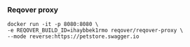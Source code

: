 ### Reqover proxy 

```
docker run -it -p 8080:8080 \
-e REQOVER_BUILD_ID=ihaybbek1rmo reqover/reqover-proxy \
--mode reverse:https://petstore.swagger.io
```
